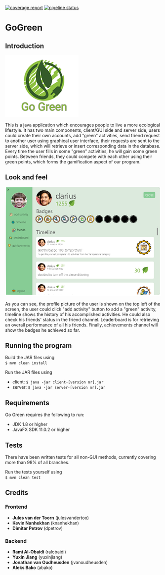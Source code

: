 [![coverage report](https://gitlab.ewi.tudelft.nl/cse1105/2018-2019/oopp-group-90/template/badges/master/coverage.svg?job=coverage&style=flat)](https://gitlab.ewi.tudelft.nl/cse1105/2018-2019/oopp-group-90/template/commits/master)
[![pipeline status](https://gitlab.ewi.tudelft.nl/cse1105/2018-2019/oopp-group-90/template/badges/master/pipeline.svg?style=flat)](https://gitlab.ewi.tudelft.nl/cse1105/2018-2019/oopp-group-90/template/commits/master)
# GoGreen  

## Introduction
   ![](readme-assets/logo.PNG "logo") 
  
   This is a java application which encourages people to live a more ecological lifestyle. It has two main components, client/GUI side
   and server side, users could create their own accounts, add "green" activities, send friend request to another user using graphical user interface, their requests 
   are sent to the server side, which will retrieve or insert corresponding data in the database. Every time the user fills in some "green" 
   activities, he will gain some green points. Between friends, they could compete with each other using their green points, which forms the 
   gamification aspect of our program.
                                                                                                   
   
## Look and feel
   ![](readme-assets/main_page.png "main page")
   
   As you can see, the profile picture of the user is shown on the top left of the screen, the user could click "add activity" button to add a "green" activity, timeline shows the history of his accomplished 
   activities. He could also check his friends' status in the friend channel. Leaderboard is for retrieving an overall performance of all his friends.
   Finally, achievements channel will show the badges he achieved so far.
   
## Running the program
Build the JAR files using  
`$ mvn clean install`  

Run the JAR files using   
- client: `$ java -jar client-[version nr].jar`  
- server: `$ java -jar server-[version nr].jar`

## Requirements
   Go Green requires the following to run:
   * JDK 1.8 or higher
   * JavaFX SDK 11.0.2 or higher

## Tests
There have been written tests for all non-GUI methods, currently covering more than 98% of all branches.  

Run the tests yourself using   
`$ mvn clean test`

## Credits
### Frontend
* **Jules van der Toorn** (julesvandertoo)  
* **Kevin Nanhekhan** (knanhekhan)  
* **Dimitar Petrov** (dpetrov)

### Backend
* **Rami Al-Obaidi** (ralobaidi)  
* **Yuxin Jiang** (yuxinjiang)  
* **Jonathan van Oudheusden** (jvanoudheusden)  
* **Aleks Bako** (abako)
   

   
   